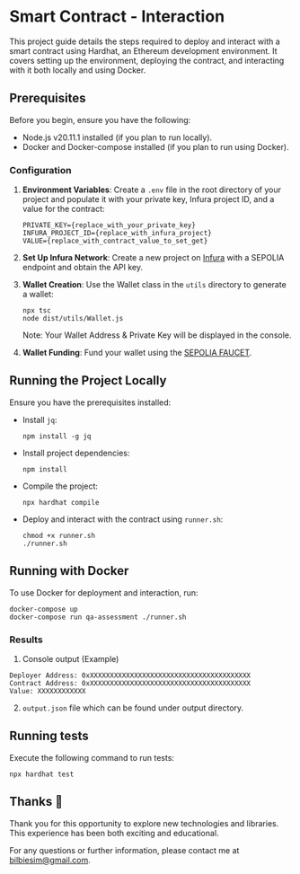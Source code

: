 # Smart Contract - Interaction


This project guide details the steps required to deploy and interact with a smart contract using Hardhat, an Ethereum development environment. It covers setting up the environment, deploying the contract, and interacting with it both locally and using Docker.

## Prerequisites

Before you begin, ensure you have the following:

- Node.js v20.11.1 installed (if you plan to run locally).
- Docker and Docker-compose installed (if you plan to run using Docker).

### Configuration

1. **Environment Variables**: Create a `.env` file in the root directory of your project and populate it with your private key, Infura project ID, and a value for the contract:

    ```dotenv
    PRIVATE_KEY={replace_with_your_private_key}
    INFURA_PROJECT_ID={replace_with_infura_project}
    VALUE={replace_with_contract_value_to_set_get}
    ```

2. **Set Up Infura Network**: Create a new project on [Infura](https://app.infura.io/) with a SEPOLIA endpoint and obtain the API key.

3. **Wallet Creation**: Use the Wallet class in the `utils` directory to generate a wallet:

    ```shell
    npx tsc
    node dist/utils/Wallet.js
    ```

   Note: Your Wallet Address & Private Key will be displayed in the console.

4. **Wallet Funding**: Fund your wallet using the [SEPOLIA FAUCET](https://www.alchemy.com/faucets/ethereum-sepolia).

## Running the Project Locally

Ensure you have the prerequisites installed:

- Install `jq`:

    ```shell
    npm install -g jq
    ```

- Install project dependencies:

    ```shell
    npm install
    ```

- Compile the project:

    ```shell
    npx hardhat compile
    ```

- Deploy and interact with the contract using `runner.sh`:

    ```shell
    chmod +x runner.sh
    ./runner.sh
    ```


## Running with Docker

To use Docker for deployment and interaction, run:

```shell
docker-compose up
docker-compose run qa-assessment ./runner.sh
```

### Results

1. Console output (Example)

```
Deployer Address: 0xXXXXXXXXXXXXXXXXXXXXXXXXXXXXXXXXXXXXXXXX
Contract Address: 0xXXXXXXXXXXXXXXXXXXXXXXXXXXXXXXXXXXXXXXXX
Value: XXXXXXXXXXXX
```
2. `output.json` file which can be found under output directory.


## Running tests

Execute the following command to run tests:

```shell
npx hardhat test
```

## Thanks :blue_heart:

Thank you for this opportunity to explore new technologies and libraries. This experience has been both exciting and educational.

For any questions or further information, please contact me at [bilbiesim@gmail.com](mailto:bilbiesim@gmail.com).
